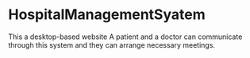 # HospitalManagementSyatem
This a desktop-based website
A patient and a doctor can communicate through this system and they can arrange necessary meetings.

